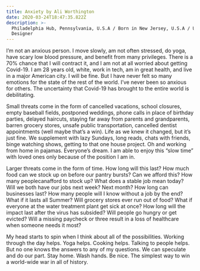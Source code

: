 ```yaml
---
title: Anxiety by Ali Worthington
date: 2020-03-24T18:47:35.822Z
description: >-
  Philadelphia Hub, Pennsylvania, U.S.A / Born in New Jersey, U.S.A / UX
  Designer
---
```

I’m not an anxious person. I move slowly, am not often stressed, do yoga, have scary low blood pressure, and benefit from many privileges. There is a 70% chance that I will contract it, and I am not at all worried about getting Covid-19. I am 28 years old, white, work in tech, am in great health, and live in a major American city. I will be fine. But I have never felt so many emotions for the state of the rest of the world. I’ve never been so anxious for others. The uncertainty that Covid-19 has brought to the entire world is debilitating.

Small threats come in the form of cancelled vacations, school closures, empty baseball fields, postponed weddings, phone calls in place of birthday parties, delayed haircuts, staying far away from parents and grandparents, barren grocery stores, unsafe public transportation, cancelled dentist appointments (well maybe that’s a win). Life as we knew it changed, but it’s just fine. We supplement with lazy Sundays, long reads, chats with friends, binge watching shows, getting to that one house project. Oh and working from home in pajamas. Everyone’s dream. I am able to enjoy this “slow time” with loved ones only because of the position I am in.

Larger threats come in the form of time. How long will this last? How much food can we stock up on before our pantry bursts? Can we afford this? How many peoplecanafford to stock up? What does a stable job mean today? Will we both have our jobs next week? Next month? How long can businesses last? How many people will I know without a job by the end? What if it lasts all Summer? Will grocery stores ever run out of food? What if everyone at the water treatment plant get sick at once? How long will the impact last after the virus has subsided? Will people go hungry or get evicted? Will a missing paycheck or three result in a loss of healthcare when someone needs it most?

My head starts to spin when I think about all of the possibilities. Working through the day helps. Yoga helps. Cooking helps. Talking to people helps. But no one knows the answers to any of my questions. We can speculate and do our part. Stay home. Wash hands. Be nice. The simplest way to win a world-wide war in all of history.
